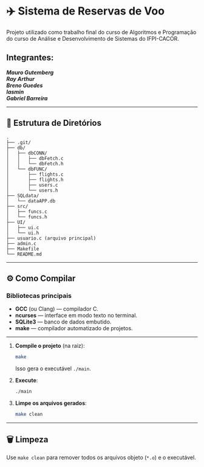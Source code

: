 # ✈️ Sistema de Reservas de Voo

Projeto utilizado como trabalho final do curso de Algoritmos e Programação do curso de Análise e Desenvolvimento de Sistemas do IFPI-CACOR.

## Integrantes:  
***Mauro Gutemberg***  
***Ray Arthur***  
***Breno Guedes***  
***Iasmin***  
***Gabriel Barreira***  

---

## 📂 Estrutura de Diretórios

```
.
├── .git/
├── db/
│   ├── dbCONN/
│   │   ├── dbFetch.c
│   │   └── dbFetch.h
│   └── dbFUNC/
│       ├── flights.c
│       ├── flights.h
│       ├── users.c
│       └── users.h
├── SQLdata/
│   └── dataAPP.db
├── src/
│   ├── funcs.c
│   └── funcs.h
├── UI/
│   ├── ui.c
│   └── ui.h
├── usuario.c (arquivo principal)
├── admin.c
├── Makefile
└── README.md
```

---

## ⚙️ Como Compilar

### Bibliotecas principais

- **GCC** (ou Clang) — compilador C.
- **ncurses** — interface em modo texto no terminal.
- **SQLite3** — banco de dados embutido.
- **make** — compilador automatizado de projetos.

---

1. **Compile o projeto** (na raiz):

   ```bash
   make
   ```

   Isso gera o executável `./main`.

2. **Execute**:

   ```bash
   ./main
   ```

3. **Limpe os arquivos gerados**:

   ```bash
   make clean
   ```

---

## 🗑️ Limpeza

Use `make clean` para remover todos os arquivos objeto (`*.o`) e o executável.
